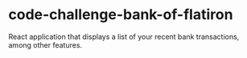 # code-challenge-bank-of-flatiron
React application that displays a list of your recent bank transactions, among other features.
